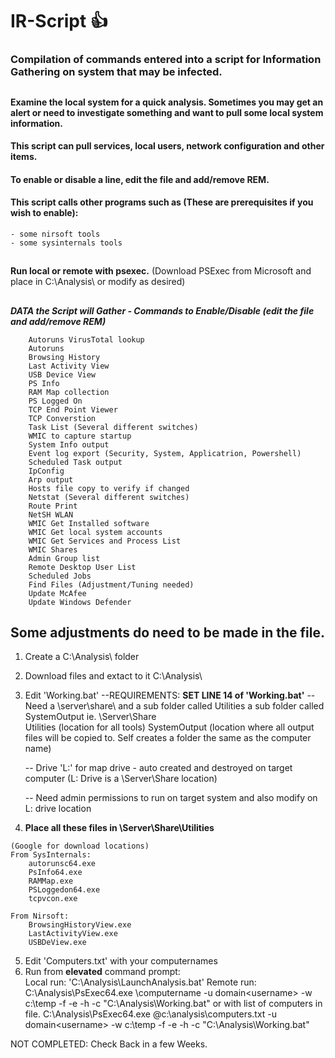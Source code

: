 # IR-Script       :+1:
### Compilation of commands entered into a script for Information Gathering on system that may be infected.
##

#### Examine the local system for a quick analysis.  Sometimes you may get an alert or need to investigate something and want to pull some local system information.
#### This script can pull services, local users, network configuration and other items.

#### To enable or disable a line, edit the file and add/remove REM.

#### This script calls other programs such as (These are prerequisites if you wish to enable):
```
- some nirsoft tools
- some sysinternals tools
```

## 


**Run local or remote with psexec.**  (Download PSExec from Microsoft and place in C:\Analysis\ or modify as desired)

## 

***DATA the Script will Gather - Commands to Enable/Disable (edit the file and add/remove REM)***
```
	Autoruns VirusTotal lookup
	Autoruns
	Browsing History
	Last Activity View
	USB Device View
	PS Info
	RAM Map collection
	PS Logged On
	TCP End Point Viewer
	TCP Converstion
	Task List (Several different switches)
	WMIC to capture startup
	System Info output
	Event log export (Security, System, Applicatrion, Powershell)
	Scheduled Task output
	IpConfig
	Arp output
	Hosts file copy to verify if changed
	Netstat (Several different switches)
	Route Print
	NetSH WLAN
	WMIC Get Installed software
	WMIC Get local system accounts
	WMIC Get Services and Process List
	WMIC Shares
	Admin Group list
	Remote Desktop User List
	Scheduled Jobs
	Find Files (Adjustment/Tuning needed)
	Update McAfee
	Update Windows Defender
```	

## Some adjustments do need to be made in the file.

1.  Create a C:\Analysis\ folder

2.  Download files and extact to it C:\Analysis\

3.  Edit 'Working.bat'
    --REQUIREMENTS:   **SET LINE 14 of 'Working.bat'**
    -- Need a \\server\share\ and 
	          a sub folder called Utilities
	          a sub folder called SystemOutput
ie.  \\Server\Share\
		                 Utilities  (location for all tools)
		                 SystemOutput  (location where all output files will be copied to.  Self creates a folder the same as the computer name)
                     
    -- Drive 'L:' for map drive - auto created and destroyed on target computer  (L: Drive is a \\Server\Share location)
    
    -- Need admin permissions to run on target system and also modify on L: drive location
    
4.  **Place all these files in \\Server\Share\Utilities**
```
(Google for download locations)
From SysInternals:
	autorunsc64.exe
	PsInfo64.exe
	RAMMap.exe
	PSLoggedon64.exe
	tcpvcon.exe

From Nirsoft:
	BrowsingHistoryView.exe
	LastActivityView.exe
	USBDeView.exe
```
     
5.  Edit 'Computers.txt' with your computernames
7.  Run from **elevated** command prompt:  
  Local run: 'C:\Analysis\LaunchAnalysis.bat'
  Remote run: 
    C:\Analysis\PsExec64.exe \\computername -u domain\<username> -w c:\temp -f -e -h -c "C:\Analysis\Working.bat"
or with list of computers in file.
    C:\Analysis\PsExec64.exe @c:\analysis\computers.txt -u domain\<username> -w c:\temp -f -e -h -c "C:\Analysis\Working.bat"

NOT COMPLETED:  Check Back in a few Weeks.

